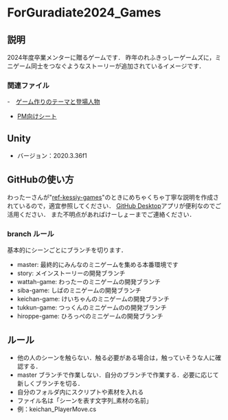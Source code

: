 # ForGuradiate2024_Games

## 説明
2024年度卒業メンターに贈るゲームです．
昨年のれふきっしーゲームズに，ミニゲーム同士をつなぐようなストーリーが追加されているイメージです．

### 関連ファイル
-　[ゲーム作りのテーマと登場人物](https://nine-bike-e1b.notion.site/2024-657e3095a7494eb392f9486dcc95e6f9?pvs=4)
- [PM向けシート](https://docs.google.com/document/d/1V3t_zMQyf0RXn0IwO1Ikf_5Zodj7-u9Sxe1x3IXSSFU/edit)

## Unity 
- バージョン：2020.3.36f1 

## GitHubの使い方
わったーさんが"[ref-kessiy-games](https://github.com/wattah1002/ref-kissy-games)"のときにめちゃくちゃ丁寧な説明を作成されているので，適宜参照してください．
[GitHub Desktop](https://desktop.github.com/)アプリが便利なのでご活用ください．
また不明点があればけーしょーまでご連絡ください．

### branch ルール
基本的にシーンごとにブランチを切ります．
- master: 最終的にみんなのミニゲームを集める本番環境です
- story: メインストーリーの開発ブランチ
- wattah-game: わったーのミニゲームの開発ブランチ
- siba-game: しばのミニゲームの開発ブランチ
- keichan-game: けいちゃんのミニゲームの開発ブランチ
- tukkun-game: つっくんのミニゲームのの開発ブランチ
- hiroppe-game: ひろっぺのミニゲームの開発ブランチ

## ルール
- 他の人のシーンを触らない．触る必要がある場合は，触っていそうな人に確認する．
- master ブランチで作業しない．自分のブランチで作業する．必要に応じて新しくブランチを切る．
- 自分のフォルダ内にスクリプトや素材を入れる
- ファイル名は「シーンを表す文字列_素材の名前」
 - 例：keichan_PlayerMove.cs
